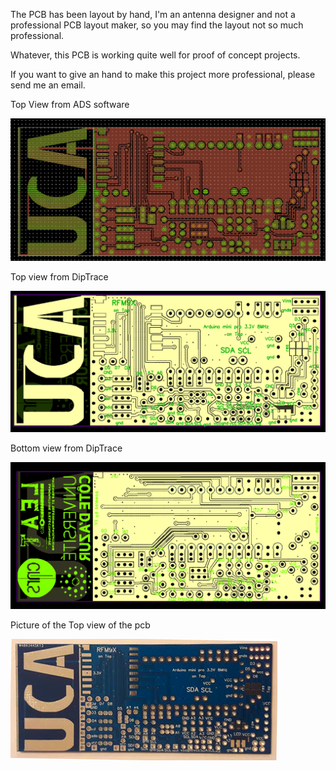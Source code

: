 The PCB has been layout by hand, I'm an antenna designer and not a professional PCB layout maker, 
so you may find the layout not so much professional.

Whatever, this PCB is working quite well for proof of concept projects.

If you want to give an hand to make this project more professional, please send me an email.


Top View from ADS software

<img src="https://github.com/FabienFerrero/UCA_Board/blob/master/documents/pictures/UCA_layout.png">

Top view from DipTrace

<img src="https://github.com/FabienFerrero/UCA_Board/blob/master/documents/pictures/UCA_layout_top.png">

Bottom view from DipTrace

<img src="https://github.com/FabienFerrero/UCA_Board/blob/master/documents/pictures/UCA_layout_bot.png">

Picture of the Top view of the pcb

<img src="https://github.com/FabienFerrero/UCA_Board/blob/master/documents/pictures/UCA_top.png">
